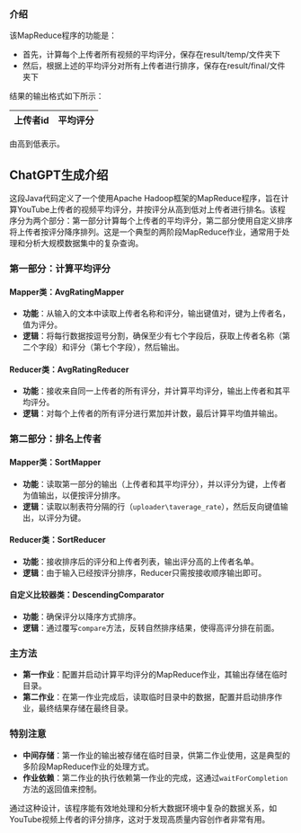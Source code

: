 ### 介绍

该MapReduce程序的功能是：

- 首先，计算每个上传者所有视频的平均评分，保存在result/temp/文件夹下
- 然后，根据上述的平均评分对所有上传者进行排序，保存在result/final/文件夹下

结果的输出格式如下所示：

| 上传者id | 平均评分 |
| -------- | -------- |

由高到低表示。

## ChatGPT生成介绍


这段Java代码定义了一个使用Apache Hadoop框架的MapReduce程序，旨在计算YouTube上传者的视频平均评分，并按评分从高到低对上传者进行排名。该程序分为两个部分：第一部分计算每个上传者的平均评分，第二部分使用自定义排序将上传者按评分降序排列。这是一个典型的两阶段MapReduce作业，通常用于处理和分析大规模数据集中的复杂查询。

### 第一部分：计算平均评分

#### Mapper类：AvgRatingMapper

- **功能**：从输入的文本中读取上传者名称和评分，输出键值对，键为上传者名，值为评分。
- **逻辑**：将每行数据按逗号分割，确保至少有七个字段后，获取上传者名称（第二个字段）和评分（第七个字段），然后输出。

#### Reducer类：AvgRatingReducer

- **功能**：接收来自同一上传者的所有评分，并计算平均评分，输出上传者和其平均评分。
- **逻辑**：对每个上传者的所有评分进行累加并计数，最后计算平均值并输出。

### 第二部分：排名上传者

#### Mapper类：SortMapper

- **功能**：读取第一部分的输出（上传者和其平均评分），并以评分为键，上传者为值输出，以便按评分排序。
- **逻辑**：读取以制表符分隔的行（`uploader\taverage_rate`），然后反向键值输出，以评分为键。

#### Reducer类：SortReducer

- **功能**：接收排序后的评分和上传者列表，输出评分高的上传者名单。
- **逻辑**：由于输入已经按评分排序，Reducer只需按接收顺序输出即可。

#### 自定义比较器类：DescendingComparator

- **功能**：确保评分以降序方式排序。
- **逻辑**：通过覆写`compare`方法，反转自然排序结果，使得高评分排在前面。

### 主方法

- **第一作业**：配置并启动计算平均评分的MapReduce作业，其输出存储在临时目录。
- **第二作业**：在第一作业完成后，读取临时目录中的数据，配置并启动排序作业，最终结果存储在最终目录。

### 特别注意

- **中间存储**：第一作业的输出被存储在临时目录，供第二作业使用，这是典型的多阶段MapReduce作业的处理方式。
- **作业依赖**：第二作业的执行依赖第一作业的完成，这通过`waitForCompletion`方法的返回值来控制。

通过这种设计，该程序能有效地处理和分析大数据环境中复杂的数据关系，如YouTube视频上传者的评分排序，这对于发现高质量内容创作者非常有用。
